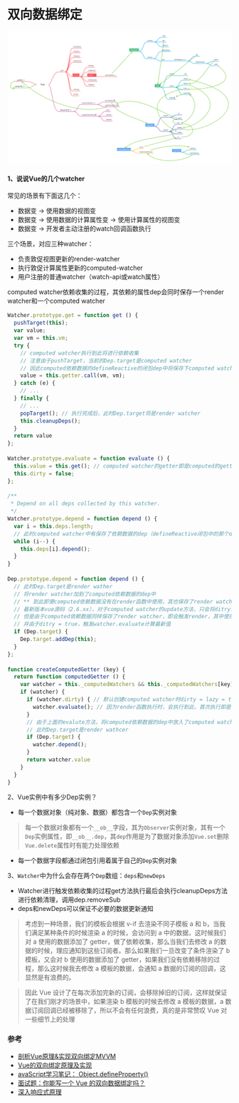 # 双向数据绑定

![Vue-defineReactive](/Image/Vue-defineReactive-1.png)

#### 1、说说Vue的几个watcher

常见的场景有下面这几个：

* 数据变 → 使用数据的视图变
* 数据变 → 使用数据的计算属性变 → 使用计算属性的视图变
* 数据变 → 开发者主动注册的watch回调函数执行

三个场景，对应三种watcher：

* 负责敦促视图更新的render-watcher
* 执行敦促计算属性更新的computed-watcher
* 用户注册的普通watcher（watch-api或watch属性）

computed watcher依赖收集的过程，其依赖的属性dep会同时保存一个render watcher和一个computed watcher

```javascript
Watcher.prototype.get = function get () {
  pushTarget(this);
  var value;
  var vm = this.vm;
  try {
    // computed watcher执行到此将进行依赖收集
    // 注意由于pushTarget，当前的Dep.target是computed watcher
    // 因此computed依赖数据的defineReactive的闭包dep中将保存下computed watcher
    value = this.getter.call(vm, vm);
  } catch (e) {
    // ...
  } finally {
    // ...
    popTarget(); // 执行完成后，此时Dep.target将是render watcher
    this.cleanupDeps();
  }
  return value
};

Watcher.prototype.evaluate = function evaluate () {
  this.value = this.get(); // computed watcher的getter即是computed的getter
  this.dirty = false;
};

/**
 * Depend on all deps collected by this watcher.
 */
Watcher.prototype.depend = function depend () {
  var i = this.deps.length;
  // 此时computed watcher中有保存了依赖数据的dep（defineReactive闭包中的那个dep）
  while (i--) {
    this.deps[i].depend();
  }
}

Dep.prototype.depend = function depend () {
  // 此时Dep.target是render wather
  // 将render watcher加到了computed依赖数据的dep中
  // ** 到此即便computed依赖数据没有在render函数中使用，其也保存了render watcher和computed watcher
  // 最新版本vue源码（2.6.xx），对于computed watcher的update方法，只会将ditry设置为true
  // 但是由于computed依赖数据同样保存了render watcher，即会触发render，其中使用了computed数据，将导致computedGetter被触发
  // 并由于ditry = true，触发watcher.evaluate计算最新值
  if (Dep.target) {
    Dep.target.addDep(this);
  }
};

function createComputedGetter (key) {
  return function computedGetter () {
    var watcher = this._computedWatchers && this._computedWatchers[key];
    if (watcher) {
      if (watcher.dirty) { // 默认创建computed watcher时dirty = lazy = true
        watcher.evaluate(); // 因为render函数执行时，会执行到此，首次执行即是计算最新值，也将进行对依赖收集
      }
      // 由于上面的evalute方法，将computed依赖数据的dep中放入了computed watcher，后续依赖数据更新机会触发computed watcher的update方法
      // 此时Dep.target是render wathcer
      if (Dep.target) {
        watcher.depend();
      }
      return watcher.value
    }
  }
}
```

2、Vue实例中有多少Dep实例？

* 每一个数据对象（纯对象、数据）都包含一个`Dep`实例对象
> 每一个数据对象都有一个`__ob__`字段，其为`Observer`实例对象，其有一个`Dep`实例属性，即`__ob__.dep`，其`dep`作用是为了数据对象添加`Vue.set`删除`Vue.delete`属性时有能力处理依赖
* 每一个数据字段都通过闭包引用着属于自己的`Dep`实例对象

3、`Watcher`中为什么会存在两个`Dep`数组：`deps`和`newDeps`

* Watcher进行触发依赖收集的过程get方法执行最后会执行cleanupDeps方法进行依赖清理，调用dep.removeSub
* deps和newDeps可以保证不必要的数据更新通知

> 考虑到一种场景，我们的模板会根据 v-if 去渲染不同子模板 a 和 b，当我们满足某种条件的时候渲染 a 的时候，会访问到 a 中的数据，这时候我们对 a 使用的数据添加了 getter，做了依赖收集，那么当我们去修改 a 的数据的时候，理应通知到这些订阅者。那么如果我们一旦改变了条件渲染了 b 模板，又会对 b 使用的数据添加了 getter，如果我们没有依赖移除的过程，那么这时候我去修改 a 模板的数据，会通知 a 数据的订阅的回调，这显然是有浪费的。

> 因此 Vue 设计了在每次添加完新的订阅，会移除掉旧的订阅，这样就保证了在我们刚才的场景中，如果渲染 b 模板的时候去修改 a 模板的数据，a 数据订阅回调已经被移除了，所以不会有任何浪费，真的是非常赞叹 Vue 对一些细节上的处理
### 参考

* [剖析Vue原理&实现双向绑定MVVM](https://segmentfault.com/a/1190000006599500)
* [Vue的双向绑定原理及实现](https://www.w3cplus.com/vue/vue-two-way-binding.html)
* [avaScript学习笔记： Object.defineProperty()](https://www.w3cplus.com/javascript/object-defineproperty.html)
* [面试题：你能写一个 Vue 的双向数据绑定吗？](https://mp.weixin.qq.com/s/CYAo5R_3sOpL2qhHBh8KPQ)
* [深入响应式原理](https://ustbhuangyi.github.io/vue-analysis/v2/reactive/)